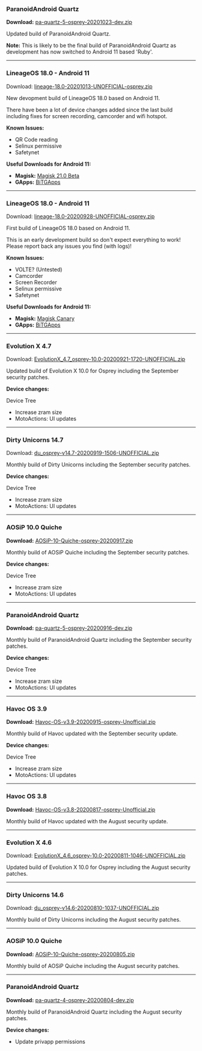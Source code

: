### ParanoidAndroid Quartz

**Download:** [pa-quartz-5-osprey-20201023-dev.zip](https://sourceforge.net/projects/chil360-android/files/pa-quartz/osprey/pa-quartz-5-osprey-20201023-dev.zip/download)

Updated build of ParanoidAndroid Quartz.

**Note:**
This is likely to be the final build of ParanoidAndroid Quartz as development has now switched to Android 11 based 'Ruby'.

<hr>

### LineageOS 18.0 - Android 11

Download: [lineage-18.0-20201013-UNOFFICIAL-osprey.zip](https://sourceforge.net/projects/chil360-android/files/lineage-18.x/osprey/lineage-18.0-20201013-UNOFFICIAL-osprey.zip/download)

New devopment build of LineageOS 18.0 based on Android 11.

There have been a lot of device changes added since the last build including fixes for screen recording, camcorder and wifi hotspot.

**Known Issues:**
  - QR Code reading
  - Selinux permissive
  - Safetynet

**Useful Downloads for Android 11:**
  - **Magisk:** [Magisk 21.0 Beta](https://github.com/topjohnwu/Magisk/releases/download/v21.0/Magisk-v21.0.zip)
  - **GApps:** [BiTGApps](https://bitgapps.cf/arm/R/)

<hr>

### LineageOS 18.0 - Android 11

Download: [lineage-18.0-20200928-UNOFFICIAL-osprey.zip](https://sourceforge.net/projects/chil360-android/files/lineage-18.x/osprey/lineage-18.0-20200928-UNOFFICIAL-osprey.zip/download)

First build of LineageOS 18.0 based on Android 11.

This is an early development build so don't expect everything to work!
Please report back any issues you find (with logs)!

**Known Issues:**
  - VOLTE? (Untested)
  - Camcorder
  - Screen Recorder
  - Selinux permissive
  - Safetynet

**Useful Downloads for Android 11:**
  - **Magisk:** [Magisk Canary](https://github.com/topjohnwu/magisk_files/raw/canary/magisk-debug.zip)
  - **GApps:** [BiTGApps](https://bitgapps.cf/arm/R/)

<hr>

### Evolution X 4.7

Download: [EvolutionX_4.7_osprey-10.0-20200921-1720-UNOFFICIAL.zip](https://sourceforge.net/projects/chil360-android/files/evo-ten/osprey/EvolutionX_4.7_osprey-10.0-20200921-1720-UNOFFICIAL.zip/download)

Updated build of Evolution X 10.0 for Osprey including the September security patches.

**Device changes:**

Device Tree
  - Increase zram size
  - MotoActions: UI updates

<hr>

### Dirty Unicorns 14.7

Download: [du_osprey-v14.7-20200919-1506-UNOFFICIAL.zip](https://sourceforge.net/projects/chil360-android/files/du-14.x/osprey/du_osprey-v14.7-20200919-1506-UNOFFICIAL.zip/download)

Monthly build of Dirty Unicorns including the September security patches.

**Device changes:**

Device Tree
  - Increase zram size
  - MotoActions: UI updates

<hr>

### AOSiP 10.0 Quiche

**Download:** [AOSiP-10-Quiche-osprey-20200917.zip](https://sourceforge.net/projects/chil360-android/files/aosip-10.0/osprey/AOSiP-10-Quiche-osprey-20200917.zip/download)

Monthly build of AOSiP Quiche including the September security patches.

**Device changes:**

Device Tree
  - Increase zram size
  - MotoActions: UI updates

<hr>

### ParanoidAndroid Quartz

**Download:** [pa-quartz-5-osprey-20200916-dev.zip](https://sourceforge.net/projects/chil360-android/files/pa-quartz/osprey/pa-quartz-5-osprey-20200916-dev.zip/download)

Monthly build of ParanoidAndroid Quartz including the September security patches.

**Device changes:**

Device Tree
  - Increase zram size
  - MotoActions: UI updates

<hr>

### Havoc OS 3.9

**Download:** [Havoc-OS-v3.9-20200915-osprey-Unofficial.zip](https://sourceforge.net/projects/chil360-android/files/havoc-3.x/osprey/Havoc-OS-v3.9-20200915-osprey-Unofficial.zip/download)

Monthly build of Havoc updated with the September security update.

**Device changes:**

Device Tree
  - Increase zram size
  - MotoActions: UI updates

<hr>

### Havoc OS 3.8

**Download:** [Havoc-OS-v3.8-20200817-osprey-Unofficial.zip](https://sourceforge.net/projects/chil360-android/files/havoc-3.x/osprey/Havoc-OS-v3.8-20200817-osprey-Unofficial.zip/download)

Monthly build of Havoc updated with the August security update.

<hr>

### Evolution X 4.6

Download: [EvolutionX_4.6_osprey-10.0-20200811-1046-UNOFFICIAL.zip](https://sourceforge.net/projects/chil360-android/files/evo-ten/osprey/EvolutionX_4.6_osprey-10.0-20200811-1046-UNOFFICIAL.zip/download)

Updated build of Evolution X 10.0 for Osprey including the August security patches.

<hr>

### Dirty Unicorns 14.6

Download: [du_osprey-v14.6-20200810-1037-UNOFFICIAL.zip](https://sourceforge.net/projects/chil360-android/files/du-14.x/osprey/du_osprey-v14.6-20200810-1037-UNOFFICIAL.zip/download)

Monthly build of Dirty Unicorns including the August security patches.

<hr>

### AOSiP 10.0 Quiche

**Download:** [AOSiP-10-Quiche-osprey-20200805.zip](https://sourceforge.net/projects/chil360-android/files/aosip-10.0/osprey/AOSiP-10-Quiche-osprey-20200805.zip/download)

Monthly build of AOSiP Quiche including the August security patches.

<hr>

### ParanoidAndroid Quartz

**Download:** [pa-quartz-4-osprey-20200804-dev.zip](https://sourceforge.net/projects/chil360-android/files/pa-quartz/osprey/pa-quartz-4-osprey-20200804-dev.zip/download)

Monthly build of ParanoidAndroid Quartz including the August security patches.

**Device changes:**

  - Update privapp permissions
